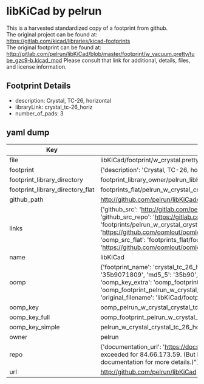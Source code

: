 # libKiCad by pelrun  
This is a harvested standardized copy of a footprint from github.  
The original project can be found at:  
https://gitlab.com/kicad/libraries/kicad-footprints  
The original footprint can be found at:
http://gitlab.com/pelrun/libKiCad/blob/master/footprint/w_vacuum.pretty/tube_gzc9-b.kicad_mod
Please consult that link for additional, details, files, and license information.  
## Footprint Details
* description: Crystal, TC-26, horizontal  
* libraryLink: crystal_tc-26_horiz  
* number_of_pads: 3  
## yaml dump  
| Key | Value |  
| --- | --- |  
| file | libKiCad/footprint/w_crystal.pretty/crystal_tc-26_horiz.kicad_mod |  
| footprint | {'description': 'Crystal, TC-26, horizontal', 'libraryLink': 'crystal_tc-26_horiz', 'number_of_pads': 3} |  
| footprint_library_directory | footprint_library_owner/pelrun_libKiCad |  
| footprint_library_directory_flat | footprints_flat/pelrun_w_crystal_crystal_tc_26_horiz/working |  
| github_path | http://github.com/pelrun/libKiCad/blob/master/footprint/w_crystal.pretty/crystal_tc-26_horiz.kicad_mod |  
| links | {'github_src': 'http://gitlab.com/pelrun/libKiCad/blob/master/footprint/w_vacuum.pretty/tube_gzc9-b.kicad_mod', 'github_src_repo': 'https://gitlab.com/kicad/libraries/kicad-footprints', 'oomp_bot': 'footprints/pelrun_w_crystal_crystal_tc_26_horiz/working', 'oomp_bot_github': 'https://github.com/oomlout/oomlout_oomp_footprint_bot/tree/main/footprints/pelrun_w_crystal_crystal_tc_26_horiz/working', 'oomp_src_flat': 'footprints_flat/footprints_flat/pelrun_w_crystal_crystal_tc_26_horiz/working', 'oomp_src_flat_github': 'https://github.com/oomlout/oomlout_oomp_footprint_src/tree/main/footprints_flat/pelrun_w_crystal_crystal_tc_26_horiz/working'} |  
| name | libKiCad |  
| oomp | {'footprint_name': 'crystal_tc_26_horiz', 'library_name': 'w_crystal', 'md5': '35b90718095f48374e0680a9e3286c40', 'md5_10': '35b9071809', 'md5_5': '35b90', 'md5_6': '35b907', 'oomp_key': 'oomp_pelrun_w_crystal_crystal_tc_26_horiz', 'oomp_key_extra': 'oomp_footprint_pelrun_w_crystal_crystal_tc_26_horiz', 'oomp_key_full': 'oomp_footprint_pelrun_w_crystal_crystal_tc_26_horiz_35b907', 'oomp_key_simple': 'pelrun_w_crystal_crystal_tc_26_horiz', 'original_filename': 'libKiCad/footprint/w_crystal.pretty/crystal_tc-26_horiz.kicad_mod', 'owner_name': 'pelrun'} |  
| oomp_key | oomp_pelrun_w_crystal_crystal_tc_26_horiz |  
| oomp_key_full | oomp_footprint_pelrun_w_crystal_crystal_tc_26_horiz |  
| oomp_key_simple | pelrun_w_crystal_crystal_tc_26_horiz |  
| owner | pelrun |  
| repo | {'documentation_url': 'https://docs.github.com/rest/overview/resources-in-the-rest-api#rate-limiting', 'message': "API rate limit exceeded for 84.66.173.59. (But here's the good news: Authenticated requests get a higher rate limit. Check out the documentation for more details.)"} |  
| url | http://github.com/pelrun/libKiCad |  

